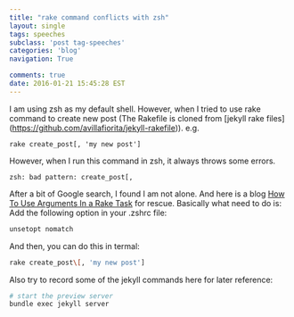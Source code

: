 ```yaml
---
title: "rake command conflicts with zsh"
layout: single
tags: speeches
subclass: 'post tag-speeches'
categories: 'blog'
navigation: True

comments: true
date: 2016-01-21 15:45:28 EST
---
```


I am using zsh as my default shell. However, when I tried to use rake command to create new post (The Rakefile is cloned from [jekyll rake files] (https://github.com/avillafiorita/jekyll-rakefile)). e.g. 

```
rake create_post[, 'my new post']
```

However, when I run this command in zsh, it always throws some errors. 

```
zsh: bad pattern: create_post[,
```

After a bit of Google search, I found I am not alone. And here is a blog [How To Use Arguments In a Rake Task](https://robots.thoughtbot.com/how-to-use-arguments-in-a-rake-task) for rescue. Basically what need to do is:
Add the following option in your .zshrc file:

```bash
unsetopt nomatch
```

And then, you can do this in termal:

```bash
rake create_post\[, 'my new post']
```

Also try to record some of the jekyll commands here for later reference:

```bash
# start the preview server
bundle exec jekyll server
```




